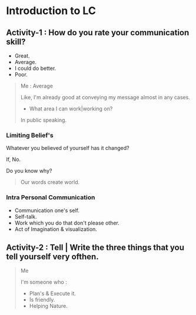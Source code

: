# Introduction to LC

## Activity-1 : How do you rate your communication skill?
- Great.
- Average.
- I could do better.
- Poor.

> Me : Average
> 
> Like, I'm already good at conveying my message almost in any cases.
> - What area I can work|working on?
> 
> In public speaking.

### Limiting Belief's
Whatever you believed of yourself has it changed?

If, No.

Do you know why?
> Our words create world.

### Intra Personal Communication
- Communication one's self.
- Self-talk.
- Work which you do that don't please other.
- Act of Imagination & visualization.

## Activity-2 : Tell | Write the three things that you tell yourself very ofthen.

> Me
> 
> I'm someone who :
> - Plan's & Execute it.
> - Is friendly.
> - Helping Nature.


